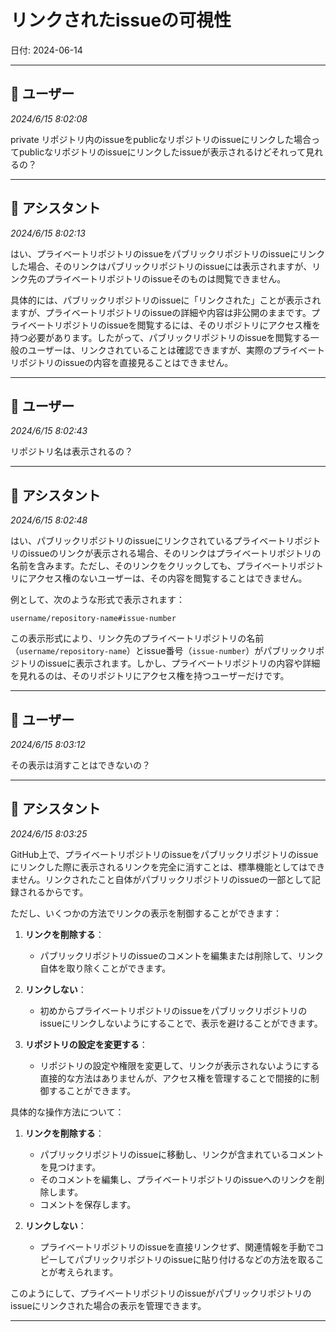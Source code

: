 # リンクされたissueの可視性

日付: 2024-06-14

---

## 👤 ユーザー
*2024/6/15 8:02:08*

private リポジトリ内のissueをpublicなリポジトリのissueにリンクした場合ってpublicなリポジトリのissueにリンクしたissueが表示されるけどそれって見れるの？

---

## 🤖 アシスタント
*2024/6/15 8:02:13*

はい、プライベートリポジトリのissueをパブリックリポジトリのissueにリンクした場合、そのリンクはパブリックリポジトリのissueには表示されますが、リンク先のプライベートリポジトリのissueそのものは閲覧できません。

具体的には、パブリックリポジトリのissueに「リンクされた」ことが表示されますが、プライベートリポジトリのissueの詳細や内容は非公開のままです。プライベートリポジトリのissueを閲覧するには、そのリポジトリにアクセス権を持つ必要があります。したがって、パブリックリポジトリのissueを閲覧する一般のユーザーは、リンクされていることは確認できますが、実際のプライベートリポジトリのissueの内容を直接見ることはできません。

---

## 👤 ユーザー
*2024/6/15 8:02:43*

リポジトリ名は表示されるの？

---

## 🤖 アシスタント
*2024/6/15 8:02:48*

はい、パブリックリポジトリのissueにリンクされているプライベートリポジトリのissueのリンクが表示される場合、そのリンクはプライベートリポジトリの名前を含みます。ただし、そのリンクをクリックしても、プライベートリポジトリにアクセス権のないユーザーは、その内容を閲覧することはできません。

例として、次のような形式で表示されます：

```
username/repository-name#issue-number
```

この表示形式により、リンク先のプライベートリポジトリの名前（`username/repository-name`）とissue番号（`issue-number`）がパブリックリポジトリのissueに表示されます。しかし、プライベートリポジトリの内容や詳細を見れるのは、そのリポジトリにアクセス権を持つユーザーだけです。

---

## 👤 ユーザー
*2024/6/15 8:03:12*

その表示は消すことはできないの？

---

## 🤖 アシスタント
*2024/6/15 8:03:25*

GitHub上で、プライベートリポジトリのissueをパブリックリポジトリのissueにリンクした際に表示されるリンクを完全に消すことは、標準機能としてはできません。リンクされたこと自体がパブリックリポジトリのissueの一部として記録されるからです。

ただし、いくつかの方法でリンクの表示を制御することができます：

1. **リンクを削除する**：
   - パブリックリポジトリのissueのコメントを編集または削除して、リンク自体を取り除くことができます。

2. **リンクしない**：
   - 初めからプライベートリポジトリのissueをパブリックリポジトリのissueにリンクしないようにすることで、表示を避けることができます。

3. **リポジトリの設定を変更する**：
   - リポジトリの設定や権限を変更して、リンクが表示されないようにする直接的な方法はありませんが、アクセス権を管理することで間接的に制御することができます。

具体的な操作方法について：

1. **リンクを削除する**：
   - パブリックリポジトリのissueに移動し、リンクが含まれているコメントを見つけます。
   - そのコメントを編集し、プライベートリポジトリのissueへのリンクを削除します。
   - コメントを保存します。

2. **リンクしない**：
   - プライベートリポジトリのissueを直接リンクせず、関連情報を手動でコピーしてパブリックリポジトリのissueに貼り付けるなどの方法を取ることが考えられます。

このようにして、プライベートリポジトリのissueがパブリックリポジトリのissueにリンクされた場合の表示を管理できます。

---
